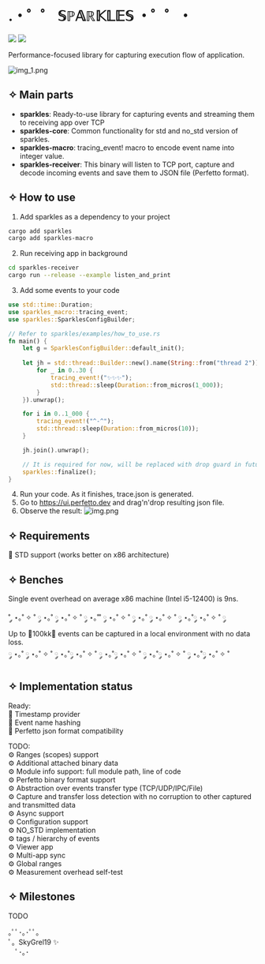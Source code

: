 # .・゜゜ 𝕊ℙ𝔸ℝ𝕂𝕃𝔼𝕊 ・゜゜・
<img src="https://img.shields.io/crates/v/sparkles"></img>
<img src="https://img.shields.io/crates/size/sparkles"></img>

Performance-focused library for capturing execution flow of application.

![img_1.png](https://github.com/skibon02/sparkles/blob/main/img_1.png?raw=true)
## ✧ Main parts
- **sparkles**: Ready-to-use library for capturing events and streaming them to receiving app over TCP
- **sparkles-core**: Common functionality for std and no_std version of sparkles.
- **sparkles-macro**: tracing_event! macro to encode event name into integer value.
- **sparkles-receiver**: This binary will listen to TCP port, capture and decode incoming events and save them to JSON file (Perfetto format).

## ✧ How to use
1. Add sparkles as a dependency to your project
```bash
cargo add sparkles 
cargo add sparkles-macro
```
2. Run receiving app in background
```bash
cd sparkles-receiver
cargo run --release --example listen_and_print
```
3. Add some events to your code

```rust
use std::time::Duration;
use sparkles_macro::tracing_event;
use sparkles::SparklesConfigBuilder;

// Refer to sparkles/examples/how_to_use.rs
fn main() {
    let g = SparklesConfigBuilder::default_init();
    
    let jh = std::thread::Builder::new().name(String::from("thread 2")).spawn(|| {
        for _ in 0..30 {
            tracing_event!("✨✨✨");
            std::thread::sleep(Duration::from_micros(1_000));
        }
    }).unwrap();

    for i in 0..1_000 {
        tracing_event!("^-^");
        std::thread::sleep(Duration::from_micros(10));
    }

    jh.join().unwrap();

    // It is required for now, will be replaced with drop guard in future
    sparkles::finalize();
}
```
4. Run your code. As it finishes, trace.json is generated.
5. Go to https://ui.perfetto.dev and drag'n'drop resulting json file.
6. Observe the result:
![img.png](https://github.com/skibon02/sparkles/blob/main/img.png?raw=true)


## ✧ Requirements
🌟 STD support (works better on x86 architecture)

## ✧ Benches
Single event overhead on average x86 machine (Intel i5-12400) is 9ns.

˚ ༘ ⋆｡˚ ✧ ˚ ༘ ⋆｡˚ ༘ ⋆｡˚ ✧ ˚ ༘ ⋆｡˚˚ ༘ ⋆｡˚ ✧ ˚ ༘ ⋆｡˚ ༘ ⋆｡˚ ✧ ˚ ༘ ⋆｡˚༘ ⋆｡˚ ✧ ˚ ༘\
Up to 🫸100kk🫷 events can be captured in a local environment with no data loss. \
༘ ⋆｡˚ ༘ ⋆｡˚ ✧ ˚ ༘ ⋆｡˚༘ ⋆｡˚ ✧ ˚ ༘ ⋆｡˚༘ ⋆｡˚ ✧ ˚ ༘ ⋆｡˚༘ ⋆｡˚ ✧ ˚ ༘ ⋆｡˚༘ ⋆｡˚ ✧ ˚


## ✧ Implementation status
Ready: \
🌟 Timestamp provider \
🌟 Event name hashing \
🌟 Perfetto json format compatibility

TODO: \
⚙️ Ranges (scopes) support \
⚙️ Additional attached binary data \
⚙️ Module info support: full module path, line of code \
⚙️ Perfetto binary format support \
⚙️ Abstraction over events transfer type (TCP/UDP/IPC/File) \
⚙️ Capture and transfer loss detection with no corruption to other captured and transmitted data \
⚙️ Async support \
⚙️ Configuration support \
⚙️ NO_STD implementation \
⚙️ tags / hierarchy of events \
⚙️ Viewer app \
⚙️ Multi-app sync \
⚙️ Global ranges \
⚙️ Measurement overhead self-test

## ✧ Milestones
TODO

｡ﾟﾟ･｡･ﾟﾟ｡\
ﾟ。SkyGrel19 ✨\
　ﾟ･｡･
